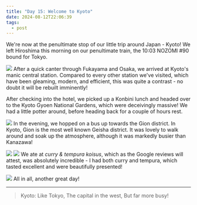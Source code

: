 ```yaml
---
title: "Day 15: Welcome to Kyoto"
date: 2024-08-12T22:06:39
tags:
  - post
---
```

We're now at the penultimate stop of our little trip around Japan - Kyoto! We left Hiroshima this morning on our penultimate train, the 10:03 NOZOMI #90 bound for Tokyo.

![](/japan/media/1000020803.jpg)
After a quick canter through Fukayama and Osaka, we arrived at Kyoto's manic central station. Compared to every other station we've visited, which have been gleaming, modern, and efficient, this was quite a contrast - no doubt it will be rebuilt imminently!

After checking into the hotel, we picked up a Konbini lunch and headed over to the Kyoto Gyoen National Gardens, which were deceivingly massive! We had a little potter around, before heading back for a couple of hours rest.

![](/japan/media/1000020822.jpg)
In the evening, we hopped on a bus up towards the Gion district. In Kyoto, Gion is the most well known Geisha district. It was lovely to walk around and soak up the atmosphere, although it was markedly busier than Kanazawa!

![](/japan/media/1000020854.jpg)
![](/japan/media/1000020916.jpg)
We ate at _curry & tempura koisus_, which as the Google reviews will attest, was absolutely incredible - I had both curry and tempura, which tasted excellent and were beautifully presented!

![](/japan/media/1000020909.jpg)
All in all, another great day!

---

> Kyoto: Like Tokyo, The capital in the west, But far more busy!




